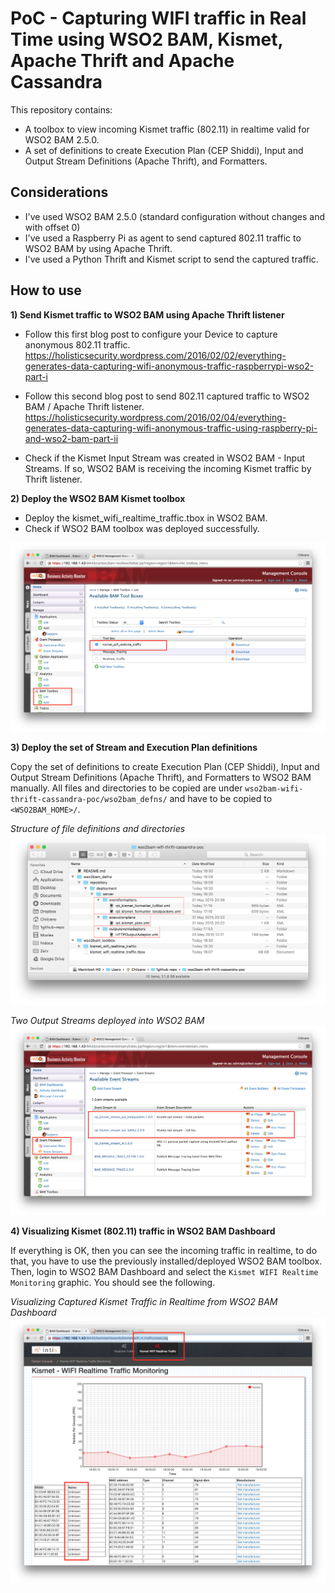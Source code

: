 # PoC - Capturing WIFI traffic in Real Time using WSO2 BAM, Kismet, Apache Thrift and Apache Cassandra

This repository contains:

- A toolbox to view incoming Kismet traffic (802.11) in realtime valid for WSO2 BAM 2.5.0.
- A set of definitions to create Execution Plan (CEP Shiddi), Input and Output Stream Definitions (Apache Thrift), and Formatters.

## Considerations

- I've used WSO2 BAM 2.5.0 (standard configuration without changes and with offset 0)
- I've used a Raspberry Pi as agent to send captured 802.11 traffic to WSO2 BAM by using Apache Thrift. 
- I've used a Python Thrift and Kismet script to send the captured traffic. 

## How to use

__1) Send Kismet traffic to WSO2 BAM using Apache Thrift listener__

- Follow this first blog post to configure your Device to capture anonymous 802.11 traffic.
https://holisticsecurity.wordpress.com/2016/02/02/everything-generates-data-capturing-wifi-anonymous-traffic-raspberrypi-wso2-part-i

- Follow this second blog post to send 802.11 captured traffic to WSO2 BAM / Apache Thrift listener.
https://holisticsecurity.wordpress.com/2016/02/04/everything-generates-data-capturing-wifi-anonymous-traffic-using-raspberry-pi-and-wso2-bam-part-ii

- Check if the Kismet Input Stream was created in WSO2 BAM - Input Streams. If so, WSO2 BAM is receiving the incoming Kismet traffic by Thrift listener.


__2) Deploy the WSO2 BAM Kismet toolbox__

- Deploy the kismet_wifi_realtime_traffic.tbox in WSO2 BAM.
- Check if WSO2 BAM toolbox was deployed successfully.


![Kismet Real Time Toolbox for WSO2 BAM](https://github.com/chilcano/wso2bam-wifi-thrift-cassandra-poc/blob/master/chilcano-wso2bam-wifi-thrift-cassandra-1-toolbox.png "Kismet Real Time Toolbox for WSO2 BAM")


__3) Deploy the set of Stream and Execution Plan definitions__

Copy the set of definitions to create Execution Plan (CEP Shiddi), Input and Output Stream Definitions (Apache Thrift), and Formatters to WSO2 BAM manually.
All files and directories to be copied are under `wso2bam-wifi-thrift-cassandra-poc/wso2bam_defns/` and have to be copied to `<WSO2BAM_HOME>/`.


_Structure of file definitions and directories_
![Input/Output Stream, Execution Plan and Formatters for WSO2 BAM](https://github.com/chilcano/wso2bam-wifi-thrift-cassandra-poc/blob/master/chilcano-wso2bam-wifi-thrift-cassandra-2-dirs.png "Input/Output Stream, Execution Plan and Formatters for WSO2 BAM")

_Two Output Streams deployed into WSO2 BAM_
![Input/Output Stream, Execution Plan and Formatters for WSO2 BAM](https://github.com/chilcano/wso2bam-wifi-thrift-cassandra-poc/blob/master/chilcano-wso2bam-wifi-thrift-cassandra-3-defns.png "Input/Output Stream, Execution Plan and Formatters for WSO2 BAM")


__4) Visualizing Kismet (802.11) traffic in WSO2 BAM Dashboard__

If everything is OK, then you can see the incoming traffic in realtime, to do that, you have to use the previously installed/deployed WSO2 BAM toolbox.
Then, login to WSO2 BAM Dashboard and select the `Kismet WIFI Realtime Monitoring` graphic. You should see the following.


_Visualizing Captured Kismet Traffic in Realtime from WSO2 BAM Dashboard_
![Visualizing Captured Kismet Traffic in Realtime](https://github.com/chilcano/wso2bam-wifi-thrift-cassandra-poc/blob/master/chilcano-wso2bam-wifi-thrift-cassandra-4-kismet.png "Visualizing Captured Kismet Traffic in Realtime")


